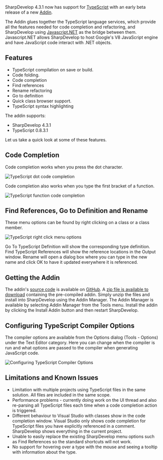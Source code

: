 SharpDevelop 4.3.1 now has support for [TypeScript](http://www.typescriptlang.org/) with an early beta release of a new [Addin](https://github.com/mrward/typescript-addin). 

The Addin glues together the TypeScript language services, which provide all the features needed for code completion and refactoring, and SharpDevelop using [Javascript.NET](http://javascriptdotnet.codeplex.com/) as the bridge between them. Javascript.NET allows SharpDevelop to host Google's V8 JavaScript engine and have JavaScript code interact with .NET objects.

## Features

 * TypeScript compilation on save or build.
 * Code folding.
 * Code completion
 * Find references
 * Rename refactoring
 * Go to definition
 * Quick class browser support.
 * TypeScript syntax highlighting
 
The addin supports:

 * SharpDevelop 4.3.1
 * TypeScript 0.8.3.1

Let us take a quick look at some of these features.

## Code Completion

Code completion works when you press the dot character.

![TypeScript dot code completion](/Images/TypeScriptDotCodeCompletion.png)

Code completion also works when you type the first bracket of a function.

![TypeScript function code completion](/Images/TypeScriptFunctionCompletion.png)

## Find References, Go to Definition and Rename

These menu options can be found by right clicking on a class or a class member.

![TypeScript right click menu options](/Images/TypeScriptTextEditorContextMenu.png)

Go To TypeScript Definition will show the corresponding type definition. Find TypeScript References will show the reference locations in the Output window. Rename will open a dialog box where you can type in the new name and click OK to have it updated everywhere it is referenced.

## Getting the Addin

The addin's [source code](https://github.com/mrward/typescript-addin) is available on [GitHub](https://github.com/mrward/typescript-addin). A [zip file is available to download](http://community.sharpdevelop.net/blogs/mattward/TypeScript/TypeScriptAddin-0.1.zip) containing the pre-compiled addin. Simply unzip the files and install into SharpDevelop using the Addin Manager. The Addin Manager is available by selecting Addin Manager from the Tools menu. Install the addin by clicking the Install Addin button and then restart SharpDevelop.

## Configuring TypeScript Compiler Options

The compiler options are available from the Options dialog (Tools - Options) under the Text Editor category. Here you can change when the compiler is run and what options are passed to the compiler when generating JavaScript code.

![Configuring TypeScript Compiler Options](/Images/TypeScriptCompilerOptionsDialog.png)

## Limitations and Known Issues

 * Limitation with multiple projects using TypeScript files in the same solution. All files are included in the same scope.
 * Performance problems - currently doing work on the UI thread and also re-parsing all TypeScript files each time when a code completion action is triggered.
 * Different behaviour to Visual Studio with classes show in the code completion window. Visual Studio only shows code completion for TypeScript files you have explicitly referenced in a comment. SharpDevelop shows everything in the current project.
 * Unable to easily replace the existing SharpDevelop menu options such as Find References so the standard shortcuts will not work.
 * No support for hovering over a type with the mouse and seeing a tooltip with information about the type.
 
